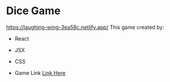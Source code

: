 # Dice Game
https://laughing-wing-3ea58c.netlify.app/
This game created by: 
* React 
* JSX 
* CSS

* Game Link [Link Here](https://laughing-wing-3ea58c.netlify.app/)
